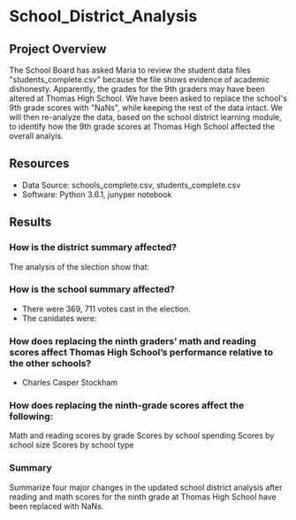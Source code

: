 # School_District_Analysis


## Project Overview
The School Board has asked Maria to review the student data files "students_complete.csv" because the file shows evidence of academic dishonesty.
Apparently, the grades for the 9th graders may have been altered at Thomas High School.
We have been asked to replace the school's 9th grade scores with "NaNs", while keeping the rest of the data intact.
We will then re-analyze the data, based on the school district learning module, to identify how the 9th grade scores at Thomas High School affected
the overall analyis.

## Resources
- Data Source: schools_complete.csv, students_complete.csv
- Software: Python 3.6.1, junyper notebook

## Results

### How is the district summary affected?
The analysis of the slection show that:

### How is the school summary affected?
- There were 369, 711 votes cast in the election.
- The canidates were:

### How does replacing the ninth graders’ math and reading scores affect Thomas High School’s performance relative to the other schools?

- Charles Casper Stockham

###  How does replacing the ninth-grade scores affect the following:
Math and reading scores by grade
Scores by school spending
Scores by school size
Scores by school type


### Summary
Summarize four major changes in the updated school district analysis after reading and math scores for the ninth grade at Thomas High School have been replaced with NaNs.
